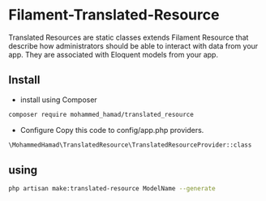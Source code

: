 # Filament-Translated-Resource
Translated Resources are static classes extends Filament Resource that describe how administrators should be able to interact with data from your app. They are associated with Eloquent models from your app.
## Install
- install using Composer
```bash
composer require mohammed_hamad/translated_resource
```
- Configure
Copy this code to config/app.php providers.
```bash
\MohammedHamad\TranslatedResource\TranslatedResourceProvider::class
```
## using
```bash
php artisan make:translated-resource ModelName --generate
```
